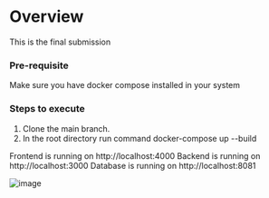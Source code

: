 # Overview

This is the final submission

### Pre-requisite

Make sure you have docker compose installed in your system

### Steps to execute

1. Clone the main branch.
2. In the root directory run command docker-compose up --build

Frontend is running on http://localhost:4000
Backend is running on http://localhost:3000
Database is running on http://localhost:8081

![image](https://user-images.githubusercontent.com/68949544/229843002-472729ce-06ae-45cd-b6a0-d018010986dd.png)
